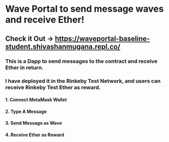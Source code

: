 # Wave Portal to send message waves and receive Ether!

## Check it Out -> https://waveportal-baseline-student.shivashanmugana.repl.co/

### This is a Dapp to send messages to the contract and receive Ether in return.
### I have deployed it in the Rinkeby Test Network, and users can receive Rinkeby Test Ether as reward.

#### 1. Connect MetaMask Wallet
#### 2. Type A Message
#### 3. Send Message as Wave
#### 4. Receive Ether as Reward

